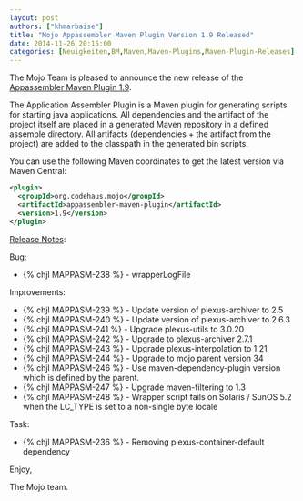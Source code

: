 ```yaml
---
layout: post
authors: ["khmarbaise"]
title: "Mojo Appassembler Maven Plugin Version 1.9 Released"
date: 2014-11-26 20:15:00
categories: [Neuigkeiten,BM,Maven,Maven-Plugins,Maven-Plugin-Releases]
---
```

The Mojo Team is pleased to announce the new release 
of the [Appassembler Maven Plugin 1.9](http://mojo.codehaus.org/appassembler/appassembler-maven-plugin/).

The Application Assembler Plugin is a Maven plugin for generating
scripts for starting java applications.
All dependencies and the artifact of the project itself are placed in
a generated Maven repository in a defined assemble directory.
All artifacts (dependencies + the artifact from the project) are added
to the classpath in the generated bin scripts.

You can use the following Maven coordinates to get the latest version via Maven Central:

``` xml
<plugin>
  <groupId>org.codehaus.mojo</groupId>
  <artifactId>appassembler-maven-plugin</artifactId>
  <version>1.9</version>
</plugin>
```

<!-- more -->

[Release Notes](https://jira.codehaus.org/secure/ReleaseNote.jspa?projectId=11780&version=19848):

Bug:

 * {% chjl MAPPASM-238 %} - wrapperLogFile

Improvements:

 * {% chjl MAPPASM-239 %} - Update version of plexus-archiver to 2.5
 * {% chjl MAPPASM-240 %} - Update version of plexus-archiver to 2.6.3
 * {% chjl MAPPASM-241 %} - Upgrade plexus-utils to 3.0.20
 * {% chjl MAPPASM-242 %} - Upgrade to plexus-archiver 2.7.1
 * {% chjl MAPPASM-243 %} - Upgrade plexus-interpolation to 1.21
 * {% chjl MAPPASM-244 %} - Upgrade to mojo parent version 34
 * {% chjl MAPPASM-246 %} - Use maven-dependency-plugin version which is defined by the parent.
 * {% chjl MAPPASM-247 %} - Upgrade maven-filtering to 1.3
 * {% chjl MAPPASM-248 %} - Wrapper script fails on Solaris / SunOS 5.2 when the LC_TYPE is set to a non-single byte locale

Task:

 * {% chjl MAPPASM-236 %} - Removing plexus-container-default dependency

Enjoy,

The Mojo team.

